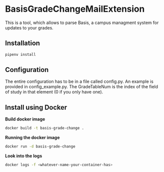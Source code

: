 # BasisGradeChangeMailExtension

This is a tool, which allows to parse Basis, a campus managment system for updates to your grades.

## Installation

```bash
pipenv install 
```

## Configuration

The entire configuration has to be in a file called config.py. An example is provided in config_example.py. The GradeTableNum is the index of the field of study in that element (0 if you only have one).

## Install using Docker

**Build docker image**
```bash
docker build -t basis-grade-change .
```

**Running the docker image**
```bash
docker run -d basis-grade-change
```

**Look into the logs**
```bash
docker logs -f <whatever-name-your-container-has>
```